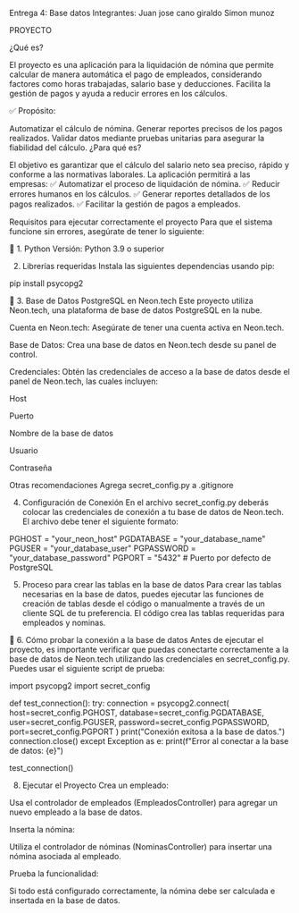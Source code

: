 Entrega 4: Base datos 
Integrantes:
Juan jose cano giraldo
Simon munoz 

PROYECTO

¿Qué es?

El proyecto es una aplicación para la liquidación de nómina que permite calcular de manera automática el pago de empleados, considerando factores como horas trabajadas, salario base y deducciones. Facilita la gestión de pagos y ayuda a reducir errores en los cálculos.

✅ Propósito:

Automatizar el cálculo de nómina.
Generar reportes precisos de los pagos realizados.
Validar datos mediante pruebas unitarias para asegurar la fiabilidad del cálculo.
¿Para qué es?

El objetivo es garantizar que el cálculo del salario neto sea preciso, rápido y conforme a las normativas laborales. La aplicación permitirá a las empresas:
✅ Automatizar el proceso de liquidación de nómina.
✅ Reducir errores humanos en los cálculos.
✅ Generar reportes detallados de los pagos realizados.
✅ Facilitar la gestión de pagos a empleados.

Requisitos para ejecutar correctamente el proyecto
Para que el sistema funcione sin errores, asegúrate de tener lo siguiente:

🔧 1. Python
Versión: Python 3.9 o superior

2. Librerías requeridas
Instala las siguientes dependencias usando pip:

pip install psycopg2

🐘 3. Base de Datos PostgreSQL en Neon.tech
Este proyecto utiliza Neon.tech, una plataforma de base de datos PostgreSQL en la nube.

Cuenta en Neon.tech: Asegúrate de tener una cuenta activa en Neon.tech.

Base de Datos: Crea una base de datos en Neon.tech desde su panel de control.

Credenciales: Obtén las credenciales de acceso a la base de datos desde el panel de Neon.tech, las cuales incluyen:

Host

Puerto

Nombre de la base de datos

Usuario

Contraseña

Otras recomendaciones
Agrega secret_config.py a .gitignore

4. Configuración de Conexión
En el archivo secret_config.py deberás colocar las credenciales de conexión a tu base de datos de Neon.tech. El archivo debe tener el siguiente formato:

PGHOST = "your_neon_host"
PGDATABASE = "your_database_name"
PGUSER = "your_database_user"
PGPASSWORD = "your_database_password"
PGPORT = "5432"  # Puerto por defecto de PostgreSQL

5. Proceso para crear las tablas en la base de datos
Para crear las tablas necesarias en la base de datos, puedes ejecutar las funciones de creación de tablas desde el código o manualmente a través de un cliente SQL de tu preferencia. El código crea las tablas requeridas para empleados y nominas.

🔧 6. Cómo probar la conexión a la base de datos
Antes de ejecutar el proyecto, es importante verificar que puedas conectarte correctamente a la base de datos de Neon.tech utilizando las credenciales en secret_config.py. Puedes usar el siguiente script de prueba:

import psycopg2
import secret_config

def test_connection():
    try:
        connection = psycopg2.connect(
            host=secret_config.PGHOST,
            database=secret_config.PGDATABASE,
            user=secret_config.PGUSER,
            password=secret_config.PGPASSWORD,
            port=secret_config.PGPORT
        )
        print("Conexión exitosa a la base de datos.")
        connection.close()
    except Exception as e:
        print(f"Error al conectar a la base de datos: {e}")

test_connection()

8. Ejecutar el Proyecto
Crea un empleado:

Usa el controlador de empleados (EmpleadosController) para agregar un nuevo empleado a la base de datos.

Inserta la nómina:

Utiliza el controlador de nóminas (NominasController) para insertar una nómina asociada al empleado.

Prueba la funcionalidad:

Si todo está configurado correctamente, la nómina debe ser calculada e insertada en la base de datos.







